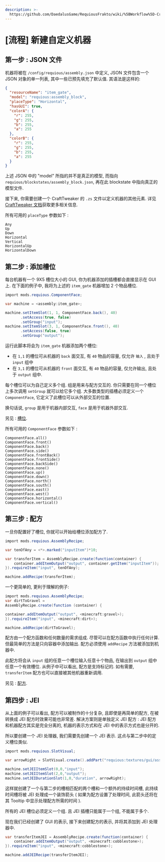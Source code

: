 ```yaml
---
description: >-
  https://github.com/DaedalusGame/RequiousFrakto/wiki/%5BWorkflow%5D-Creating-a-Custom-Machine
---
```


# \[流程\] 新建自定义机器

## 第一步 : JSON 文件

机器将被在 `/config/requious/assembly.json` 中定义, JSON 文件包含一个 JSON 对象的单一列表, 其中一些已预先填充了默认值. 其语法是这样的:

```json
{
  "resourceName": "item_gate",
  "model": "requious:assembly_block",
  "placeType": "Horizontal",
  "hasGUI": true,
  "colorA": {
    "r": 255,
    "g": 255,
    "b": 255,
    "a": 255
  },
  "colorB": {
    "r": 255,
    "g": 255,
    "b": 255,
    "a": 255
  }
}
```

上述 JSON 中的 "model" 所指的并不是真正的模型, 而指向 ``requious/blockstates/assembly_block.json``, 再在此 blockstate 中指向真正的模型文件.

接下来, 你需要创建一个 CraftTweaker 的 ``.zs`` 文件以定义机器的其他元素. 详见 [CraftTweaker 文档](https://docs.blamejared.com/)获取更多相关信息.

所有可用的 ``placeType`` 参数如下 : 

```text
Any
Up
Down
Horizontal
Vertical
HorizontalUp
HorizontalDown
```

## 第二步 : 添加槽位

每台机器有一个 9X5 槽位大小的 GUI, 你为机器添加的插槽都会直接显示在 GUI 上. 在下面的例子中, 我将为上述的 `item_gate` 机器增加 2 个物品槽位.

```csharp
import mods.requious.ComponentFace;

var machine = <assembly:item_gate>;

machine.setItemSlot(1, 1, ComponentFace.back(), 40)
       .setAccess(true, false)
       .setGroup("input");
machine.setItemSlot(3, 1, ComponentFace.front(), 40)
       .setAccess(false, true)
       .setGroup("output");
```

运行此脚本将会为 `item_gate` 机器添加两个槽位:

* 在 `1,1` 的槽位可从机器的 `back` 面交互, 有 `40` 物品的容量,  仅允许 `输入` , 且处于 `input` 组中
* 在 `3,1` 的槽位可从机器的 `front` 面交互, 有 `40` 物品的容量, 仅允许输出, 且处于 `output` 组中. 

每个槽位可以为自己定义多个组. 组是用来与配方交互的. 你只需要在同一个槽位上多次调用 `setGroup` 就可以给它多个组. 大多数类型的插槽必须定义一个 `ComponentFace`, 它定义了此槽位可以从外部交互的位置. 

换句话说, `group` 是用于机器内部交互, `face` 是用于机器外部交互.

另见 : [槽位](slots/).

所有可用的 ```ComponentFace``` 参数如下 : 

```text
ComponentFace.all()
ComponentFace.front()
ComponentFace.back()
ComponentFace.side()
ComponentFace.frontBack()
ComponentFace.frontSide()
ComponentFace.backSide()
ComponentFace.none()
ComponentFace.up()
ComponentFace.down()
ComponentFace.north()
ComponentFace.south()
ComponentFace.east()
ComponentFace.west()
ComponentFace.horizontal()
ComponentFace.vertical()
```

## 第三步 : 配方

一旦你配置好了槽位, 你就可以开始给槽位添加配方了.

```csharp
import mods.requious.AssemblyRecipe;

var tenOfAny = <*>.marked("inputItem")*10;

var transferItem = AssemblyRecipe.create(function(container) {
    container.addItemOutput("output", container.getItem("inputItem"));
}).requireItem("input", tenOfAny);

machine.addRecipe(transferItem);
```

一个更简单的, 更利于理解的例子:
```csharp
import mods.requious.AssemblyRecipe;
var dirtToGravel =
AssemblyRecipe.create(function (container) {

container.addItemOutput("output", <minecraft:gravel>);
}).requireItem("input", <minecraft:dirt>);

machine.addRecipe(dirtToGravel);
```

配方由一个配方函数和任何数量的需求组成. 尽管可以在配方函数中执行任何计算. 但最简单的方法是只向容器中添加输出. 配方必须使用 `addRecipe` 方法被添加到机器中.

此配方将会从 `input` 组的任意一个槽位输入任意十个物品, 在输出到 `output` 组中任意一个有效槽位. 从例子中可以看出, 配方是支持标记的. 如有需要, `transferItem` 配方也可以直接被其他机器重新调用.

另见 : [配方](recipes.md).

## 第四步 : JEI

从上面的例子可以看出, 配方可以被制作的十分复杂, 且即使是再简单的配方, 在被转换成 JEI 配方时效果可能也非常差. 解决方案则是单独定义 JEI 配方 : JEI 配方和机器配方其实是完全分离的, 机器的表示方式和在 JEI 中的表示方式也是分开的.

所以要创建一个 JEI 处理器, 我们需要先创建一个 JEI 表示. 这点与第二步中的定义槽位类似.

```csharp
import mods.requious.SlotVisual;

var arrowRight = SlotVisual.create().addPart("requious:textures/gui/assembly_gauges.png", 0, 8);

machine.setJEIItemSlot(0,0,"input");
machine.setJEIItemSlot(2,0,"output");
machine.setJEIDurationSlot(1,0,"duration", arrowRight);
```

这样就创建了一个与第二步的槽相匹配的两个槽和一个额外的持续时间槽, 此持续时间槽将被 JEI 处理成一个装饰箭头 \( 如果为配方设置了处理时间, 此箭头还将在其 Tooltip 中显示处理配方所需的时间 \).

所有的 JEI 槽位必须定义一个组. 且 JEI 插槽只能属于一个组, 不能属于多个.

现在我们已经创建了 GUI 的表示, 接下来创建配方的表示, 并将其添加到 JEI 处理器中.

```csharp
var transferItemJEI = AssemblyRecipe.create(function(container) {
    container.addItemOutput("output", <minecraft:cobblestone>);
}).requireItem("input", <minecraft:cobblestone>);

machine.addJEIRecipe(transferItemJEI);
```
